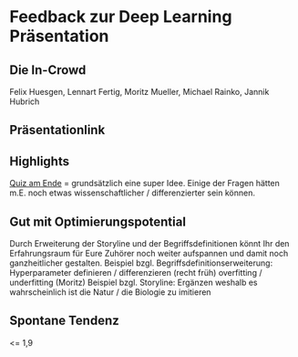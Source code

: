 # Feedback zur Deep Learning Präsentation
## Die In-Crowd
Felix Huesgen, Lennart Fertig, Moritz Mueller, Michael Rainko, Jannik Hubrich

## Präsentationlink

## Highlights
[Quiz am Ende](https://kahoot.it/?pin=8259898&refer_method=link) = grundsätzlich eine super Idee. 
Einige der Fragen hätten m.E. noch etwas wissenschaftlicher / differenzierter sein können.

## Gut mit Optimierungspotential
Durch Erweiterung der Storyline und der Begriffsdefinitionen könnt Ihr den Erfahrungsraum für Eure Zuhörer noch weiter aufspannen und damit noch ganzheitlicher gestalten. 
Beispiel bzgl. Begriffsdefinitionserweiterung: Hyperparameter definieren / differenzieren (recht früh) overfitting / underfitting (Moritz)
Beispiel bzgl. Storyline: Ergänzen weshalb es wahrscheinlich ist die Natur / die Biologie zu imitieren 

## Spontane Tendenz
<= 1,9